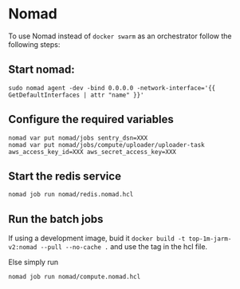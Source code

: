 # Nomad

To use Nomad instead of `docker swarm` as an orchestrator follow the following steps:

## Start nomad:
```shell
sudo nomad agent -dev -bind 0.0.0.0 -network-interface='{{ GetDefaultInterfaces | attr "name" }}'
```

## Configure the required variables
```shell
nomad var put nomad/jobs sentry_dsn=XXX
nomad var put nomad/jobs/compute/uploader/uploader-task aws_access_key_id=XXX aws_secret_access_key=XXX
```

## Start the redis service
```shell
nomad job run nomad/redis.nomad.hcl
```

## Run the batch jobs

If using a development image, buid it `docker build -t top-1m-jarm-v2:nomad --pull --no-cache .` and use the tag in the hcl file.

Else simply run
```shell
nomad job run nomad/compute.nomad.hcl
```
